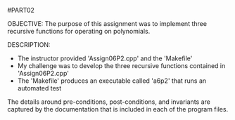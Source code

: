#PART02

OBJECTIVE: The purpose of this assignment was to implement three recursive functions for operating on polynomials.

DESCRIPTION:
- The instructor provided 'Assign06P2.cpp' and the 'Makefile'
- My challenge was to develop the three recursive functions contained in 'Assign06P2.cpp'
- The 'Makefile' produces an executable called 'a6p2' that runs an automated test

The details around pre-conditions, post-conditions, and invariants are captured by the documentation that is included in each of the program files.
